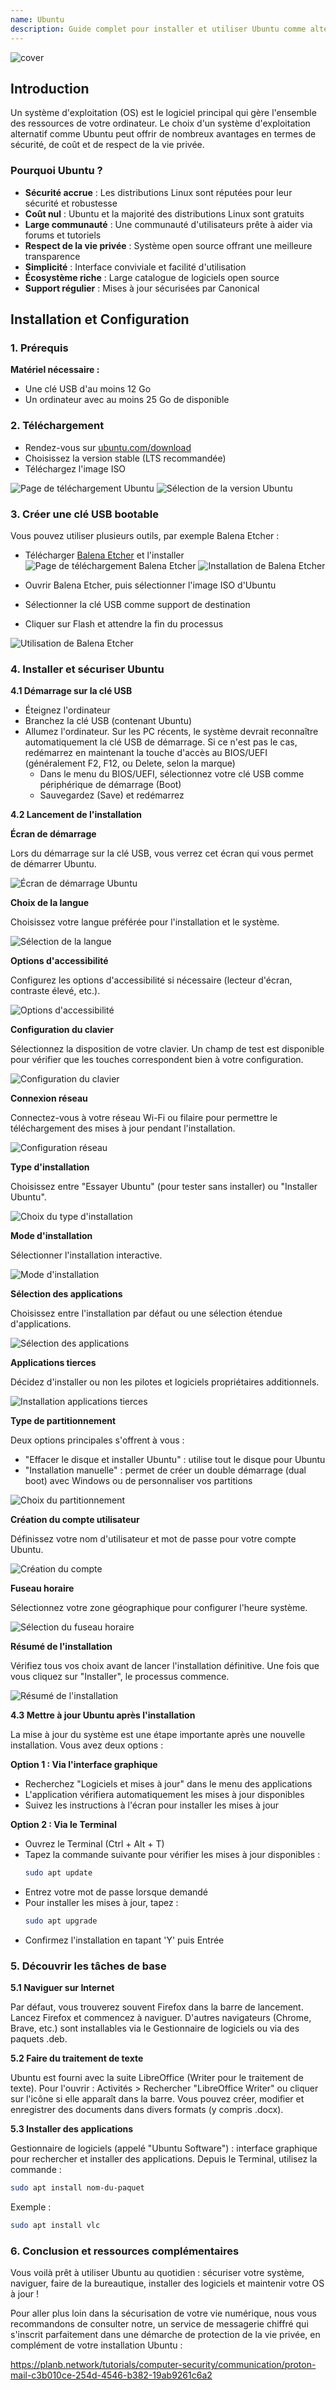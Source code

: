 ```yaml
---
name: Ubuntu
description: Guide complet pour installer et utiliser Ubuntu comme alternative à Windows
---
```


![cover](assets/cover.webp)

## Introduction

Un système d'exploitation (OS) est le logiciel principal qui gère l'ensemble des ressources de votre ordinateur. Le choix d'un système d'exploitation alternatif comme Ubuntu peut offrir de nombreux avantages en termes de sécurité, de coût et de respect de la vie privée.

### Pourquoi Ubuntu ?

- **Sécurité accrue** : Les distributions Linux sont réputées pour leur sécurité et robustesse
- **Coût nul** : Ubuntu et la majorité des distributions Linux sont gratuits
- **Large communauté** : Une communauté d'utilisateurs prête à aider via forums et tutoriels
- **Respect de la vie privée** : Système open source offrant une meilleure transparence
- **Simplicité** : Interface conviviale et facilité d'utilisation
- **Écosystème riche** : Large catalogue de logiciels open source
- **Support régulier** : Mises à jour sécurisées par Canonical

## Installation et Configuration

### 1. Prérequis

**Matériel nécessaire :**
- Une clé USB d'au moins 12 Go
- Un ordinateur avec au moins 25 Go de disponible

### 2. Téléchargement

- Rendez-vous sur [ubuntu.com/download](https://ubuntu.com/download)
- Choisissez la version stable (LTS recommandée)
- Téléchargez l'image ISO

![Page de téléchargement Ubuntu](assets/fr/01.webp)
![Sélection de la version Ubuntu](assets/fr/02.webp)

### 3. Créer une clé USB bootable

Vous pouvez utiliser plusieurs outils, par exemple Balena Etcher :

- Télécharger [Balena Etcher](https://etcher.balena.io/) et l'installer
![Page de téléchargement Balena Etcher](assets/fr/03.webp)
![Installation de Balena Etcher](assets/fr/04.webp)

- Ouvrir Balena Etcher, puis sélectionner l'image ISO d'Ubuntu
- Sélectionner la clé USB comme support de destination
- Cliquer sur Flash et attendre la fin du processus

![Utilisation de Balena Etcher](assets/fr/05.webp)

### 4. Installer et sécuriser Ubuntu

**4.1 Démarrage sur la clé USB**
- Éteignez l'ordinateur
- Branchez la clé USB (contenant Ubuntu)
- Allumez l'ordinateur. Sur les PC récents, le système devrait reconnaître automatiquement la clé USB de démarrage. Si ce n'est pas le cas, redémarrez en maintenant la touche d'accès au BIOS/UEFI (généralement F2, F12, ou Delete, selon la marque)
	- Dans le menu du BIOS/UEFI, sélectionnez votre clé USB comme périphérique de démarrage (Boot)
	- Sauvegardez (Save) et redémarrez

**4.2 Lancement de l'installation**

**Écran de démarrage**

Lors du démarrage sur la clé USB, vous verrez cet écran qui vous permet de démarrer Ubuntu.

![Écran de démarrage Ubuntu](assets/fr/06.webp)

**Choix de la langue**

Choisissez votre langue préférée pour l'installation et le système.

![Sélection de la langue](assets/fr/07.webp)

**Options d'accessibilité**

Configurez les options d'accessibilité si nécessaire (lecteur d'écran, contraste élevé, etc.).

![Options d'accessibilité](assets/fr/08.webp)

**Configuration du clavier**

Sélectionnez la disposition de votre clavier. Un champ de test est disponible pour vérifier que les touches correspondent bien à votre configuration.

![Configuration du clavier](assets/fr/09.webp)

**Connexion réseau**

Connectez-vous à votre réseau Wi-Fi ou filaire pour permettre le téléchargement des mises à jour pendant l'installation.

![Configuration réseau](assets/fr/10.webp)

**Type d'installation**

Choisissez entre "Essayer Ubuntu" (pour tester sans installer) ou "Installer Ubuntu".

![Choix du type d'installation](assets/fr/11.webp)

**Mode d'installation**

Sélectionner l'installation interactive.

![Mode d'installation](assets/fr/12.webp)

**Sélection des applications**

Choisissez entre l'installation par défaut ou une sélection étendue d'applications.

![Sélection des applications](assets/fr/13.webp)

**Applications tierces**

Décidez d'installer ou non les pilotes et logiciels propriétaires additionnels.

![Installation applications tierces](assets/fr/14.webp)

**Type de partitionnement**

Deux options principales s'offrent à vous :
- "Effacer le disque et installer Ubuntu" : utilise tout le disque pour Ubuntu
- "Installation manuelle" : permet de créer un double démarrage (dual boot) avec Windows ou de personnaliser vos partitions

![Choix du partitionnement](assets/fr/15.webp)

**Création du compte utilisateur**

Définissez votre nom d'utilisateur et mot de passe pour votre compte Ubuntu.

![Création du compte](assets/fr/16.webp)

**Fuseau horaire**

Sélectionnez votre zone géographique pour configurer l'heure système.

![Sélection du fuseau horaire](assets/fr/17.webp)

**Résumé de l'installation**

Vérifiez tous vos choix avant de lancer l'installation définitive. Une fois que vous cliquez sur "Installer", le processus commence.

![Résumé de l'installation](assets/fr/18.webp)

**4.3 Mettre à jour Ubuntu après l'installation**

La mise à jour du système est une étape importante après une nouvelle installation. Vous avez deux options :

**Option 1 : Via l'interface graphique**
- Recherchez "Logiciels et mises à jour" dans le menu des applications
- L'application vérifiera automatiquement les mises à jour disponibles
- Suivez les instructions à l'écran pour installer les mises à jour

**Option 2 : Via le Terminal**
- Ouvrez le Terminal (Ctrl + Alt + T)
- Tapez la commande suivante pour vérifier les mises à jour disponibles :
  ```bash
  sudo apt update
  ```
- Entrez votre mot de passe lorsque demandé
- Pour installer les mises à jour, tapez :
  ```bash
  sudo apt upgrade
  ```
- Confirmez l'installation en tapant 'Y' puis Entrée

### 5. Découvrir les tâches de base

**5.1 Naviguer sur Internet**

Par défaut, vous trouverez souvent Firefox dans la barre de lancement.
Lancez Firefox et commencez à naviguer.
D'autres navigateurs (Chrome, Brave, etc.) sont installables via le Gestionnaire de logiciels ou via des paquets .deb.

**5.2 Faire du traitement de texte**

Ubuntu est fourni avec la suite LibreOffice (Writer pour le traitement de texte).
Pour l'ouvrir : Activités > Rechercher "LibreOffice Writer" ou cliquer sur l'icône si elle apparaît dans la barre.
Vous pouvez créer, modifier et enregistrer des documents dans divers formats (y compris .docx).

**5.3 Installer des applications**

Gestionnaire de logiciels (appelé "Ubuntu Software") : interface graphique pour rechercher et installer des applications.
Depuis le Terminal, utilisez la commande :
```bash
sudo apt install nom-du-paquet
```
Exemple :
```bash
sudo apt install vlc
```

### 6. Conclusion et ressources complémentaires

Vous voilà prêt à utiliser Ubuntu au quotidien : sécuriser votre système, naviguer, faire de la bureautique, installer des logiciels et maintenir votre OS à jour !

Pour aller plus loin dans la sécurisation de votre vie numérique, nous vous recommandons de consulter notre, un service de messagerie chiffré qui s'inscrit parfaitement dans une démarche de protection de la vie privée, en complément de votre installation Ubuntu :

https://planb.network/tutorials/computer-security/communication/proton-mail-c3b010ce-254d-4546-b382-19ab9261c6a2
